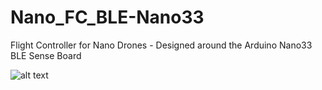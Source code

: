 # Nano_FC_BLE-Nano33
Flight Controller for Nano Drones - Designed around the Arduino Nano33 BLE Sense Board

![alt text](https://github.com/[username]/[reponame]/blob/[branch]/image.jpg?raw=true)


